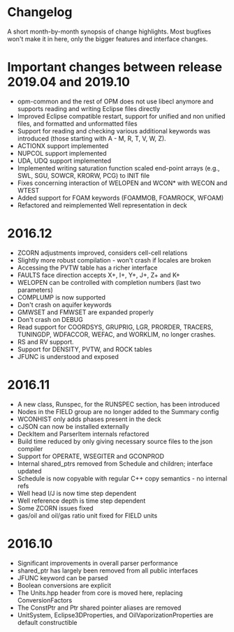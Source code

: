# Changelog

A short month-by-month synopsis of change highlights. Most bugfixes won't make
it in here, only the bigger features and interface changes.

# Important changes between release 2019.04 and 2019.10

* opm-common and the rest of OPM does not use libecl anymore and
  supports reading and writing Eclipse files directly
* Improved Eclipse compatible restart, support for unified and non unified
  files, and formatted and unformatted files
* Support for reading and checking various additional keywords was introduced (those
  starting with A - M, R, T, V, W, Z).
* ACTIONX support implemented
* NUPCOL support implemented
* UDA, UDQ support implemented
* Implemented writing saturation function scaled end-point arrays (e.g., SWL, SGU,
  SOWCR, KRORW, PCG) to INIT file
* Fixes concerning interaction of WELOPEN and WCON* with WECON and
  WTEST
* Added support for FOAM keywords (FOAMMOB, FOAMROCK, WFOAM)
* Refactored and reimplemented Well representation in deck

# 2016.12
* ZCORN adjustments improved, considers cell-cell relations
* Slightly more robust compilation - won't crash if locales are broken
* Accessing the PVTW table has a richer interface
* FAULTS face direction accepts X+, I+, Y+, J+, Z+ and K+
* WELOPEN can be controlled with completion numbers (last two parameters)
* COMPLUMP is now supported
* Don't crash on aquifer keywords
* GMWSET and FMWSET are expanded properly
* Don't crash on DEBUG
* Read support for COORDSYS, GRUPRIG, LGR, PRORDER, TRACERS, TUNINGDP,
  WDFACCOR, WEFAC, and WORKLIM, no longer crashes.
* RS and RV support.
* Support for DENSITY, PVTW, and ROCK tables
* JFUNC is understood and exposed

# 2016.11
* A new class, Runspec, for the RUNSPEC section, has been introduced
* Nodes in the FIELD group are no longer added to the Summary config
* WCONHIST only adds phases present in the deck
* cJSON can now be installed externally
* DeckItem and ParserItem internals refactored
* Build time reduced by only giving necessary source files to the json compiler
* Support for OPERATE, WSEGITER and GCONPROD
* Internal shared_ptrs removed from Schedule and children; interface updated
* Schedule is now copyable with regular C++ copy semantics - no internal refs
* Well head I/J is now time step dependent
* Well reference depth is time step dependent
* Some ZCORN issues fixed
* gas/oil and oil/gas ratio unit fixed for FIELD units

# 2016.10
* Significant improvements in overall parser performance
* shared_ptr has largely been removed from all public interfaces
* JFUNC keyword can be parsed
* Boolean conversions are explicit
* The Units.hpp header from core is moved here, replacing ConversionFactors
* The ConstPtr and Ptr shared pointer aliases are removed
* UnitSystem, Eclipse3DProperties, and OilVaporizationProperties are default
  constructible
